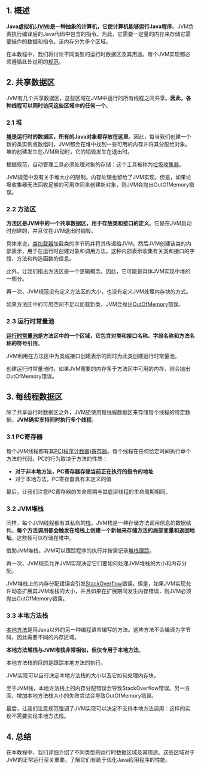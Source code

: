## 1. 概述

**Java虚拟机[(JVM)](https://www.baeldung.com/jvm-vs-jre-vs-jdk#jvm)是一种抽象的计算机，它使计算机能够运行Java程序**。JVM负责执行编译后的Java代码中包含的指令。为此，它需要一定量的内存来存储它需要操作的数据和指令。该内存分为多个区域。

在本教程中，我们将讨论不同类型的运行时数据区及其用途。每个JVM实现都必须遵循此处说明的[规范](https://docs.oracle.com/javase/specs/jvms/se8/html/jvms-2.html#jvms-2.5)。

## 2. 共享数据区

JVM有几个共享数据区，这些区域在JVM中运行的所有线程之间共享。**因此，各种线程可以同时访问这些区域中的任何一个**。

### 2.1 堆

**[堆](https://www.baeldung.com/java-stack-heap#heap-space-in-java)是运行时的数据区，所有的Java对象都存放在这里**。因此，每当我们创建一个新的类实例或数组时，JVM都会在堆中找到一些可用的内存并将其分配给对象。堆的创建发生在JVM启动时，它的销毁发生在退出时。

根据规范，自动管理工具必须处理对象的存储：这个工具被称为[垃圾收集器](https://www.baeldung.com/java-destructor#garbage-collection)。

JVM规范中没有关于堆大小的限制。内存处理也留给了JVM实现。但是，如果垃圾收集器无法回收足够的可用空间来创建新对象，则JVM会抛出OutOfMemory错误。

### 2.2 方法区

**方法区是JVM中的一个共享数据区，用于存放类和接口的定义**。它是在JVM启动时创建的，并且仅在JVM退出时销毁。

具体来说，[类加载器](https://www.baeldung.com/java-classloaders)加载类的字节码并将其传递给JVM。然后JVM创建该类的内部表示，用于在运行时创建对象和调用方法。这种内部表示收集有关类和接口的字段、方法和构造函数的信息。

此外，让我们指出方法区是一个逻辑概念。因此，它可能是具体JVM实现中堆的一部分。

再一次，JVM规范没有定义方法区的大小，也没有定义JVM处理内存块的方式。

如果方法区中的可用空间不足以加载新类，JVM会抛出[OutOfMemory](https://www.baeldung.com/java-permgen-space-error)错误。

### 2.3 运行时常量池

**[运行时常量池](https://www.baeldung.com/jvm-constant-pool)是方法区中的一个区域，它包含对类和接口名称、字段名称和方法名称的符号引用**。

JVM利用在方法区中为类或接口创建表示的同时为此类创建运行时常量池。

创建运行时常量池时，如果JVM需要的内存多于方法区中可用的内存，则会抛出OutOfMemory错误。

## 3. 每线程数据区

除了共享运行时数据区之外，JVM还使用每线程数据区来存储每个线程的特定数据。**JVM确实支持同时执行多个线程**。

### 3.1 PC寄存器

每个JVM线程都有其[PC(程序计数器)寄存器](https://www.baeldung.com/cs/os-program-counter-vs-instruction-register)。每个线程在任何给定时间执行单个方法的代码。PC的行为取决于方法的性质：

-   **对于非本地方法，PC寄存器存储当前正在执行的指令的地址**
-   对于本地方法，PC寄存器具有未定义的值

最后，让我们注意PC寄存器的生命周期与其底层线程的生命周期相同。

### 3.2 JVM堆栈

同样，每个JVM线程都有其私有的[栈](https://www.baeldung.com/java-stack-heap#stack-memory-in-java)。JVM栈是一种存储方法调用信息的数据结构。**每个方法调用都会触发在堆栈上创建一个新帧来存储方法的局部变量和返回地址**。这些帧可以存储在堆中。

借助JVM堆栈，JVM可以跟踪程序的执行并按需记录[堆栈跟踪](https://www.baeldung.com/java-get-current-stack-trace)。

再一次，JVM规范允许JVM实现决定它们要如何处理JVM堆栈的大小和内存分配。

JVM堆栈上的内存分配错误会引发[StackOverflow](https://www.baeldung.com/java-stack-overflow-error)错误。但是，如果JVM实现允许动态扩展其JVM堆栈的大小，并且如果在扩展期间发生内存错误，则JVM必须抛出OutOfMemory错误。

### 3.3 本地方法栈

[本地方法](https://www.baeldung.com/java-native#native-methods)是用Java以外的另一种编程语言编写的方法。这些方法不会编译为字节码，因此需要不同的内存区域。

**本地方法堆栈与JVM堆栈非常相似，但仅专用于本地方法**。

本地方法栈的目的是跟踪本地方法的执行。

JVM实现可以自行决定本地方法栈的大小以及它如何处理内存块。

至于JVM栈，本地方法栈上的内存分配错误会导致StackOverflow错误。另一方面，增加本地方法栈大小的失败尝试会导致OutOfMemory错误。

最后，让我们注意规范强调了JVM实现可以决定不支持本地方法调用：这样的实现不需要实现本地方法栈。

## 4. 总结

在本教程中，我们详细介绍了不同类型的运行时数据区域及其用途。这些区域对于JVM的正常运行至关重要。了解它们有助于优化Java应用程序的性能。